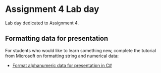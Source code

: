 # Assignment 4 Lab day

Lab day dedicated to Assignment 4.

## Formatting data for presentation

For students who would like to learn something new, complete the tutorial from Microsoft on formatting string and numerical data:

- [Format alphanumeric data for presentation in C#](https://learn.microsoft.com/en-us/training/modules/csharp-format-strings/)
